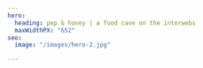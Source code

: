 ```yaml
---
hero:
  heading: pep & honey | a food cave on the interwebs
  maxWidthPX: "652"
seo:
  image: "/images/hero-2.jpg"

---
```

